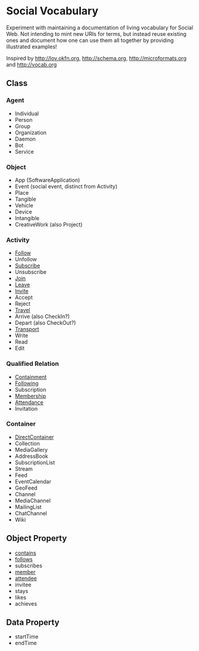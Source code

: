# Social Vocabulary
Experiment with maintaining a documentation of living vocabulary for Social Web. Not intending to mint new URIs for terms, but instead reuse existing ones and document how one can use them all together by providing illustrated examples!

Inspired by http://lov.okfn.org, http://schema.org, http://microformats.org and http://vocab.org

## Class

### Agent

* Individual
 * Person
* Group
 * Organization
* Daemon
 * Bot
 * Service

### Object

* App (SoftwareApplication)
* Event (social event, distinct from Activity)
* Place
* Tangible
 * Vehicle
 * Device
* Intangible
 * CreativeWork (also Project)

### Activity

* [Follow](activity/Follow)
* Unfollow
* [Subscribe](activity/Subscribe)
* Unsubscribe
* [Join](activity/Join)
* [Leave](activity/Leave)
* [Invite](activity/Invite)
* Accept
* Reject
* [Travel](activity/Travel)
* Arrive (also CheckIn?)
* Depart (also CheckOut?)
* [Transport](activity/Transport)
* Write
* Read
* Edit

### Qualified Relation
* [Containment](qualified-relation/Containment)
* [Following](qualified-relation/Following)
* Subscription
* [Membership](qualified-relation/Membership)
* [Attendance](qualified-relation/Attendance)
* Invitation

### Container

* [DirectContainer](container/DirectContainer)
* Collection
 * MediaGallery
 * AddressBook
 * SubscriptionList
* Stream
* Feed
 * EventCalendar
 * GeoFeed
* Channel
 * MediaChannel
 * MailingList
 * ChatChannel
* Wiki

## Object Property

* [contains](property/contains)
* [follows](property/follows)
* subscribes
* [member](property/member)
* [attendee](property/attendee)
* invitee
* stays
* likes
* achieves

## Data Property

* startTime
* endTime
